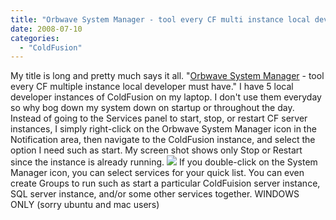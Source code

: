 ```yaml
---
title: "Orbwave System Manager - tool every CF multi instance local developer must have"
date: 2008-07-10
categories: 
  - "ColdFusion"
---
```


My title is long and pretty much says it all. "[Orbwave System Manager](http://www.orbwave.com/software/systemmanager/publish.htm ) \- tool every CF multiple instance local developer must have." I have 5 local developer instances of ColdFusion on my laptop. I don't use them everyday so why bog down my system down on startup or throughout the day. Instead of going to the Services panel to start, stop, or restart CF server instances, I simply right-click on the Orbwave System Manager icon in the Notification area, then navigate to the ColdFusion instance, and select the option I need such as start. My screen shot shows only Stop or Restart since the instance is already running. ![](images/sm.jpg) If you double-click on the System Manager icon, you can select services for your quick list. You can even create Groups to run such as start a particular ColdFuision server instance, SQL server instance, and/or some other services together. WINDOWS ONLY (sorry ubuntu and mac users)
